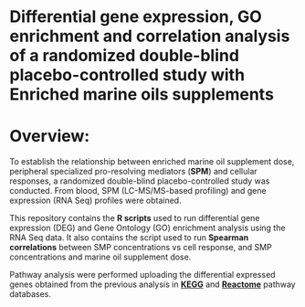 # Differential gene expression, GO enrichment and correlation analysis of a randomized double-blind placebo-controlled study with Enriched marine oils supplements 

# Overview: 

To establish the relationship between enriched marine oil supplement dose, peripheral specialized pro-resolving mediators (**SPM**) and cellular responses, a randomized double-blind placebo-controlled study was conducted. From blood, SPM (LC-MS/MS-based profiling) and gene expression (RNA Seq) profiles were obtained.  

This repository contains the **R scripts** used to run differential gene expression (DEG) and Gene Ontology (GO) enrichment analysis using the RNA Seq data. It also contains the script used to run **Spearman correlations** between SMP concentrations vs cell response, and SMP concentrations and marine oil supplement dose. 

Pathway analysis were performed uploading the differential expressed genes obtained from the previous analysis in [**KEGG**](https://www.genome.jp/kegg/) and [**Reactome**](https://reactome.org/) pathway databases.  
